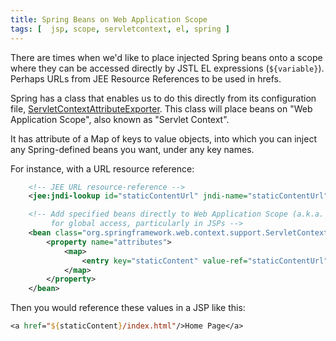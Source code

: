 ```yaml
---
title: Spring Beans on Web Application Scope
tags: [  jsp, scope, servletcontext, el, spring ]
---
```

There are times when we'd like to place injected Spring beans onto a scope where they can be accessed directly by JSTL EL expressions (`${variable}`). Perhaps URLs from JEE Resource References to be used in hrefs.

Spring has a class that enables us to do this directly from its configuration file, [ServletContextAttributeExporter](http://docs.spring.io/spring/docs/2.5.x/api/org/springframework/web/context/support/ServletContextAttributeExporter.html). This class will place beans on "Web Application Scope", also known as "Servlet Context".

It has attribute of a Map of keys to value objects, into which you can inject any Spring-defined beans you want, under any key names.

For instance, with a URL resource reference:

```xml
    <!-- JEE URL resource-reference -->  
    <jee:jndi-lookup id="staticContentUrl" jndi-name="staticContentUrl" resource-ref="true"/>

    <!-- Add specified beans directly to Web Application Scope (a.k.a. Servlet Context)  
         for global access, particularly in JSPs -->  
    <bean class="org.springframework.web.context.support.ServletContextAttributeExporter">  
        <property name="attributes">  
            <map>  
                <entry key="staticContent" value-ref="staticContentUrl"/>  
            </map>  
        </property>  
    </bean>
```    

Then you would reference these values in a JSP like this:

```jsp
<a href="${staticContent}/index.html"/>Home Page</a>
```
